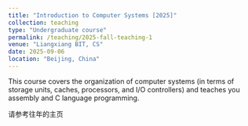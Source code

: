 ```yaml
---
title: "Introduction to Computer Systems [2025]"
collection: teaching
type: "Undergraduate course"
permalink: /teaching/2025-fall-teaching-1
venue: "Liangxiang BIT, CS"
date: 2025-09-06
location: "Beijing, China"
---
```


This course covers the organization of computer systems (in terms of storage units, caches, processors, and I/O controllers) and teaches you assembly and C language programming.

请参考往年的主页
